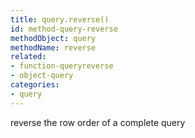 ```yaml
---
title: query.reverse()
id: method-query-reverse
methodObject: query
methodName: reverse
related:
- function-queryreverse
- object-query
categories:
- query
---
```


reverse the row order of a complete query